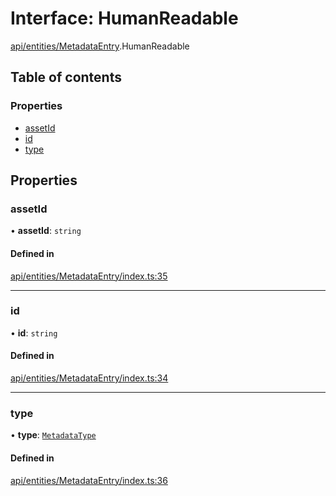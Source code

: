 # Interface: HumanReadable

[api/entities/MetadataEntry](../wiki/api.entities.MetadataEntry).HumanReadable

## Table of contents

### Properties

- [assetId](../wiki/api.entities.MetadataEntry.HumanReadable#assetid)
- [id](../wiki/api.entities.MetadataEntry.HumanReadable#id)
- [type](../wiki/api.entities.MetadataEntry.HumanReadable#type)

## Properties

### assetId

• **assetId**: `string`

#### Defined in

[api/entities/MetadataEntry/index.ts:35](https://github.com/PolymeshAssociation/polymesh-sdk/blob/f8a937f04/src/api/entities/MetadataEntry/index.ts#L35)

___

### id

• **id**: `string`

#### Defined in

[api/entities/MetadataEntry/index.ts:34](https://github.com/PolymeshAssociation/polymesh-sdk/blob/f8a937f04/src/api/entities/MetadataEntry/index.ts#L34)

___

### type

• **type**: [`MetadataType`](../wiki/api.entities.MetadataEntry.types.MetadataType)

#### Defined in

[api/entities/MetadataEntry/index.ts:36](https://github.com/PolymeshAssociation/polymesh-sdk/blob/f8a937f04/src/api/entities/MetadataEntry/index.ts#L36)
